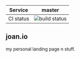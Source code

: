 | Service       | master        |
| ------------- |:-------------:|
| CI status     | ![build status](https://travis-ci.org/joan-serra/joan.io.svg?branch=master)|

## joan.io

my personal landing page n stuff.